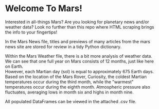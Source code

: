 # Welcome To Mars!

Interested in all-things Mars? Are you looking for planetary news and/or weather data?  Look no further than this repo where HTML scraping brings the info to your fingertips!

In the Mars News file, titles and previews of many articles from the mars news site are stored for review in a tidy Python dictionary.

Within the Mars Weather file, there is a bit more analysis of weather data.  We can see that one full year on Mars consists of 12 months, just like here on Earth.  
However, each Martian day (sol) is equal to approximately 675 Earth days.  Based on the location of the Mars Rover, Curiosity, the coldest Martian temperatures occur during the third month, while the "warmest" temperatures occur during the eighth month.  Atmospheric pressure also fluctuates, averaging lows in month six and highs in month nine.

All populated DataFrames can be viewed in the attached .csv file.
